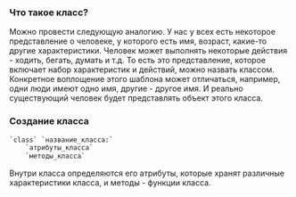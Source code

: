 ### Что такое класс?
Можно провести следующую аналогию. У нас у всех есть некоторое представление о человеке, у которого есть имя, возраст, какие-то другие характеристики. Человек может выполнять некоторые действия - ходить, бегать, думать и т.д. То есть это представление, которое включает набор характеристик и действий, можно назвать классом. Конкретное воплощение этого шаблона может отличаться, например, одни люди имеют одно имя, другие - другое имя. И реально существующий человек будет представлять объект этого класса.

### Создание класса
```python
`class` `название_класса:`
    `атрибуты_класса`
    `методы_класса`
```
Внутри класса определяются его атрибуты, которые хранят различные характеристики класса, и методы - функции класса.

